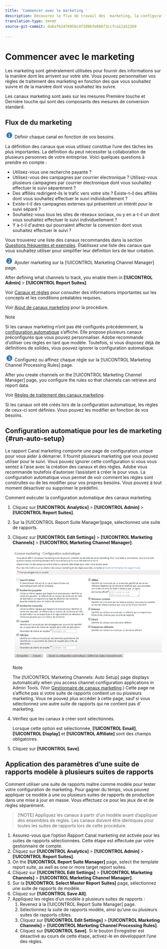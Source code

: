 ```yaml
---
title: 'Commencer avec le marketing '
description: Découvrez le flux de travail des  marketing, la configuration automatique et comment appliquer les paramètres des suites de rapports de modèle à plusieurs suites de rapports.
translation-type: tm+mt
source-git-commit: dabaf6247695bc4f3d9bfe668f3ccfca12a52269

---
```



# Commencer avec le marketing 

Les  marketing sont généralement utilisées pour fournir des informations sur la manière dont les arrivent sur votre site. Vous pouvez personnaliser vos règles de traitement des marketing en fonction des que vous souhaitez suivre et de la manière dont vous souhaitez les suivre.

Les canaux marketing sont axés sur les mesures Première touche et Dernière touche qui sont des composants des mesures de conversion standard.

## Flux de  du marketing

![](assets/step1_icon.png) Définir chaque canal en fonction de vos besoins.

La définition des canaux que vous utilisez constitue l’une des tâches les plus importantes. La définition du  peut nécessiter la collaboration de plusieurs personnes de votre entreprise. Voici quelques questions à prendre en compte :

* Utilisez-vous une recherche payante ?
* Utilisez-vous des campagnes par courrier électronique ? Utilisez-vous plusieurs campagnes par courrier électronique dont vous souhaitez effectuer le suivi séparément ?
* Des affiliés redirigent-ils le trafic vers votre site ? Existe-t-il des affiliés dont vous souhaitez effectuer le suivi individuellement ?
* Existe-t-il des campagnes externes qui présentent un intérêt pour le suivi séparé ?
* Souhaitez-vous  tous les sites de réseaux sociaux, ou y en a-t-il un dont vous souhaitez effectuer le suivi individuellement ?
* Y a-t-il d&#39;autres  qui pourraient affecter la conversion dont vous souhaitez effectuer le suivi ?

Vous trouverez une liste des canaux recommandés dans la section  [Questions fréquentes et exemples](/help/components/c-marketing-channels/c-faq.md). Établissez une liste des canaux que vous souhaitez utiliser pour simplifier leur définition lors de leur création.

![](assets/step2_icon.png) Ajouter marketing  sur la [!UICONTROL Marketing Channel Manager] page.

After defining what channels to track, you enable them in **[!UICONTROL Admin]** > **[!UICONTROL Report Suites]**.

Voir [Canaux et règles](/help/components/c-marketing-channels/c-channels.md) pour consulter des informations importantes sur les concepts et les conditions préalables requises.

Voir [Ajout de canaux marketing](/help/components/c-marketing-channels/c-channels.md) pour la procédure.

>[!NOTE]
>
>Si les canaux marketing n’ont pas été configurés précédemment, la [configuration automatique](/help/components/c-marketing-channels/c-getting-started-mchannel.md) s’affiche. Elle propose plusieurs canaux préconfigurés que vous pouvez personnaliser. Adobe recommande d’utiliser ces règles en tant que modèle. Toutefois, si vous disposez déjà de définitions de solides, vous pouvez ignorer la configuration automatique.

![](assets/step3_icon.png) Configurez ou affinez chaque règle  sur la [!UICONTROL Marketing Channel Processing Rules] page.

After you create channels on the [!UICONTROL Marketing Channel Manager] page, you configure the rules so that channels can retrieve and report data.

Voir [Règles de traitement des canaux marketing](/help/components/c-marketing-channels/c-rules.md).

Si les canaux ont été créés lors de la configuration automatique, les règles de ceux-ci sont définies. Vous pouvez les modifier en fonction de vos besoins.

## Configuration automatique pour les  de marketing {#run-auto-setup}

Le rapport Canal marketing comporte une page de configuration unique pour vous aider à démarrer. Il fournit plusieurs  marketing que vous pouvez utiliser pour le suivi. Vous pouvez ignorer cette configuration si vous vous sentez à l’aise avec la création des canaux et des règles. Adobe vous recommande toutefois d’autoriser l’assistant à créer le  pour vous. La configuration automatique vous permet de voir comment les règles sont construites ou de les modifier pour vos propres besoins. Vous pouvez à tout moment désactiver ou supprimer le  prédéfini.

Comment exécuter la configuration automatique des canaux marketing.

1. Cliquez sur **[!UICONTROL Analytics]** > **[!UICONTROL Admin]** > **[!UICONTROL Report Suites]**.
1. Sur la [!UICONTROL Report Suite Manager]page, sélectionnez une suite de rapports.
1. Cliquez sur **[!UICONTROL Edit Settings]** > **[!UICONTROL Marketing Channels]** > **[!UICONTROL Marketing Channel Manager]**.

   ![Résultat de l’étape](assets/wizard.png)

   >[!NOTE]
   >
   >The [!UICONTROL Marketing Channels: Auto Setup] page displays automatically when you access channel configuration applications in Admin Tools. (Voir [Gestionnaire de canaux marketing](/help/components/c-marketing-channels/c-channels.md).) Cette page ne s’affiche pas si votre suite de rapports contient un ou plusieurs  marketing. Vous ne pouvez plus accéder à cette page, sauf si vous sélectionnez une autre suite de rapports qui ne contient pas d’ marketing.

1. Vérifiez que les canaux à créer sont sélectionnés.

   Lorsque cette option est sélectionnée, **[!UICONTROL Email]**, **[!UICONTROL Display]** et **[!UICONTROL Affiliate]** sont des champs obligatoires.

1. Cliquez sur **[!UICONTROL Save]**.

## Application des paramètres d’une suite de rapports modèle à plusieurs suites de rapports

Comment utiliser une suite de rapports maître comme modèle pour tester votre configuration de marketing. Pour gagner du temps, vous pouvez appliquer ce modèle à une ou plusieurs suites de rapports de production dans une mise à jour en masse. Vous effectuez ce  pour les jeux de et de règles séparément.

>[!NOTE] Appliquez les canaux à partir d’un modèle avant d’appliquer des ensembles de règles. Les canaux doivent être identiques pour toutes les suites de rapports lors de cette procédure.

1. Assurez-vous que l’option Rapport Canal marketing est activée pour les suites de rapports sélectionnées. Cette étape est effectuée par votre gestionnaire de compte.
1. Cliquez sur **[!UICONTROL Analytics]** > **[!UICONTROL Admin]** > **[!UICONTROL Report Suites]**.
1. On the **[!UICONTROL Report Suite Manager]** page, select the template report suite, as well as one or more target report suites.
1. Cliquez sur **[!UICONTROL Edit Settings]** > **[!UICONTROL Marketing Channels]** > **[!UICONTROL Marketing Channel Manager]**.
1. Sur la **[!UICONTROL Select Master Report Suites]** page, sélectionnez une suite de rapports de modèle.
1. Cliquez sur **[!UICONTROL Save All]**.
1. Appliquez les règles d’un modèle à plusieurs suites de rapports :
   1. Revenez à la [!UICONTROL Report Suite Manager] page.
   1. Sélectionnez la suite de rapports modèle, ainsi qu’une ou plusieurs suites de rapports cibles.
   1. Cliquez sur **[!UICONTROL Edit Settings]** > **[!UICONTROL Marketing Channels]** > **[!UICONTROL Marketing Channel Processing Rules]**.
   1. Cliquez sur **[!UICONTROL Save]**. Si le bouton Enregistrer est désactivé au cours de cette étape, activez-le en développant l’une des règles.

